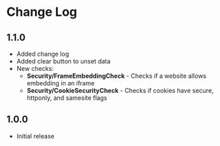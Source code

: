 # Change Log

## 1.1.0

- Added change log
- Added clear button to unset data
- New checks:
  - **Security/FrameEmbeddingCheck** - Checks if a website allows embedding in an iframe
  - **Security/CookieSecurityCheck** - Checks if cookies have secure, httponly, and samesite flags

## 1.0.0

- Initial release